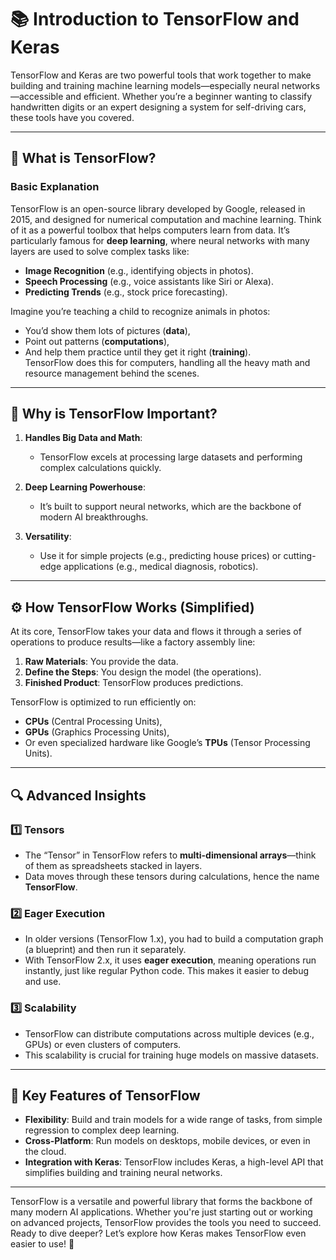 # 📚 Introduction to TensorFlow and Keras

TensorFlow and Keras are two powerful tools that work together to make building and training machine learning models—especially neural networks—accessible and efficient. Whether you’re a beginner wanting to classify handwritten digits or an expert designing a system for self-driving cars, these tools have you covered.

---

## 🤔 What is TensorFlow?

### Basic Explanation
TensorFlow is an open-source library developed by Google, released in 2015, and designed for numerical computation and machine learning. Think of it as a powerful toolbox that helps computers learn from data. It’s particularly famous for **deep learning**, where neural networks with many layers are used to solve complex tasks like:
- **Image Recognition** (e.g., identifying objects in photos).
- **Speech Processing** (e.g., voice assistants like Siri or Alexa).
- **Predicting Trends** (e.g., stock price forecasting).

Imagine you’re teaching a child to recognize animals in photos:
- You’d show them lots of pictures (**data**),
- Point out patterns (**computations**),
- And help them practice until they get it right (**training**).  
TensorFlow does this for computers, handling all the heavy math and resource management behind the scenes.

---

## 🌟 Why is TensorFlow Important?

1. **Handles Big Data and Math**:
   - TensorFlow excels at processing large datasets and performing complex calculations quickly.

2. **Deep Learning Powerhouse**:
   - It’s built to support neural networks, which are the backbone of modern AI breakthroughs.

3. **Versatility**:
   - Use it for simple projects (e.g., predicting house prices) or cutting-edge applications (e.g., medical diagnosis, robotics).

---

## ⚙️ How TensorFlow Works (Simplified)

At its core, TensorFlow takes your data and flows it through a series of operations to produce results—like a factory assembly line:
1. **Raw Materials**: You provide the data.
2. **Define the Steps**: You design the model (the operations).
3. **Finished Product**: TensorFlow produces predictions.

TensorFlow is optimized to run efficiently on:
- **CPUs** (Central Processing Units),
- **GPUs** (Graphics Processing Units),
- Or even specialized hardware like Google’s **TPUs** (Tensor Processing Units).

---

## 🔍 Advanced Insights

### 1️⃣ **Tensors**
- The “Tensor” in TensorFlow refers to **multi-dimensional arrays**—think of them as spreadsheets stacked in layers.
- Data moves through these tensors during calculations, hence the name **TensorFlow**.

### 2️⃣ **Eager Execution**
- In older versions (TensorFlow 1.x), you had to build a computation graph (a blueprint) and then run it separately.
- With TensorFlow 2.x, it uses **eager execution**, meaning operations run instantly, just like regular Python code. This makes it easier to debug and use.

### 3️⃣ **Scalability**
- TensorFlow can distribute computations across multiple devices (e.g., GPUs) or even clusters of computers.
- This scalability is crucial for training huge models on massive datasets.

---

## 🚀 Key Features of TensorFlow

- **Flexibility**: Build and train models for a wide range of tasks, from simple regression to complex deep learning.
- **Cross-Platform**: Run models on desktops, mobile devices, or even in the cloud.
- **Integration with Keras**: TensorFlow includes Keras, a high-level API that simplifies building and training neural networks.

---

TensorFlow is a versatile and powerful library that forms the backbone of many modern AI applications. Whether you're just starting out or working on advanced projects, TensorFlow provides the tools you need to succeed. Ready to dive deeper? Let’s explore how Keras makes TensorFlow even easier to use! 🚀